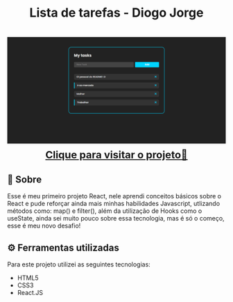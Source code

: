 <h1 align="center">Lista de tarefas - Diogo Jorge</h1>

<h1 align="center">
    <a href="https://diogofernandoj.github.io/react-tasks" target="blank">
        <img src="react-tasks-photo.png">
        <small align="center">Clique para visitar o projeto🔗</small>
    </a>
</h1>

## 📕 Sobre

Esse é meu primeiro projeto React, nele aprendi conceitos básicos sobre o React e pude reforçar ainda mais minhas habilidades Javascript, utlizando métodos como: map() e filter(), além da utilização de Hooks como o useState, ainda sei muito pouco sobre essa tecnologia, mas é só o começo, esse é meu novo desafio!

## ⚙ Ferramentas utilizadas

Para este projeto utilizei as seguintes tecnologias:

- HTML5
- CSS3
- React.JS
